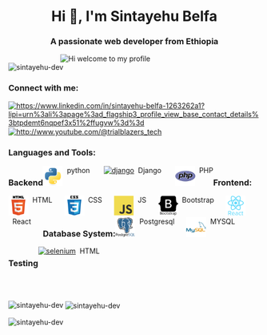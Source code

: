 <h1 align="center">Hi 👋, I'm Sintayehu Belfa</h1>
<h3 align="center">A passionate web developer from Ethiopia</h3>
<img align="right" alt="Hi welcome to my profile" width="400" src="https://www.google.com/url?sa=i&url=https%3A%2F%2Fdribbble.com%2Fshots%2F4502924-Python-developer- animation&psig=AOvVaw1n8EVwv2GVI0GTSsj--H3f&ust=1705412062403000&source=images&cd=vfe&opi=89978449&ved=0CBIQjRxqFwoTCNjJi5fB34MDFQAAAAAdAAAAABAD"

<p align="left"> <img src="https://komarev.com/ghpvc/?username=sintayehu-dev&label=Profile%20views&color=0e75b6&style=flat" alt="sintayehu-dev" /> </p>

<h3 align="left">Connect with me:</h3>
<p align="left">
<a href="https://linkedin.com/in/https://www.linkedin.com/in/sintayehu-belfa-1263262a1?lipi=urn%3ali%3apage%3ad_flagship3_profile_view_base_contact_details%3btpdemt6nqpef3x51%2ffugvw%3d%3d" target="blank"><img align="center" src="https://raw.githubusercontent.com/rahuldkjain/github-profile-readme-generator/master/src/images/icons/Social/linked-in-alt.svg" alt="https://www.linkedin.com/in/sintayehu-belfa-1263262a1?lipi=urn%3ali%3apage%3ad_flagship3_profile_view_base_contact_details%3btpdemt6nqpef3x51%2ffugvw%3d%3d" height="30" width="40" /></a>
<a href="https://www.youtube.com/c/http://www.youtube.com/@trialblazers_tech" target="blank"><img align="center" src="https://raw.githubusercontent.com/rahuldkjain/github-profile-readme-generator/master/src/images/icons/Social/youtube.svg" alt="http://www.youtube.com/@trialblazers_tech" height="30" width="40" /></a>
</p>


<h3 align="left">Languages and Tools:</h3>
<div align="left"
  <div style="display: flex; flex-wrap: wrap;">
  <h3>Backend</h3>
    <a href="https://www.python.org" target="_blank" rel="noreferrer"> <img src="https://raw.githubusercontent.com/devicons/devicon/master/icons/python/python-original.svg" alt="python" width="40" height="40"/></a>&nbsp;&nbsp;python &nbsp;&nbsp;&nbsp;&nbsp;&nbsp;&nbsp;<a href="https://www.djangoproject.com/" target="_blank" rel="noreferrer"> <img src="https://cdn.worldvectorlogo.com/logos/django.svg" alt="django" width="40" height="40"/></a>&nbsp;&nbsp;Django &nbsp;&nbsp;&nbsp;&nbsp;&nbsp;&nbsp;<a href="https://www.php.net" target="_blank" rel="noreferrer"> <img src="https://raw.githubusercontent.com/devicons/devicon/master/icons/php/php-original.svg" alt="php" width="40" height="40"/></a>&nbsp;&nbsp;PHP
    <h3>Frontend:</h3>
    <a href="https://www.w3.org/html/" target="_blank" rel="noreferrer"> <img src="https://raw.githubusercontent.com/devicons/devicon/master/icons/html5/html5-original-wordmark.svg" alt="html5" width="40" height="40"/></a>&nbsp;&nbsp;HTML&nbsp;&nbsp;&nbsp;&nbsp;&nbsp;&nbsp;
    <a href="https://www.w3schools.com/css/" target="_blank" rel="noreferrer"> <img src="https://raw.githubusercontent.com/devicons/devicon/master/icons/css3/css3-original-wordmark.svg" alt="css3" width="40" height="40"/>   </a>&nbsp;&nbsp;CSS&nbsp;&nbsp;&nbsp;&nbsp;&nbsp;&nbsp;
    <a href="https://developer.mozilla.org/en-US/docs/Web/JavaScript" target="_blank" rel="noreferrer"> <img src="https://raw.githubusercontent.com/devicons/devicon/master/icons/javascript/javascript-original.svg" alt="javascript" width="40" height="40"/></a>&nbsp;&nbsp;JS&nbsp;&nbsp;&nbsp;&nbsp;&nbsp;&nbsp;
    <a href="https://getbootstrap.com" target="_blank" rel="noreferrer"> <img src="https://raw.githubusercontent.com/devicons/devicon/master/icons/bootstrap/bootstrap-plain-wordmark.svg" alt="bootstrap" width="40" height="40"/></a>&nbsp;&nbsp;Bootstrap&nbsp;&nbsp;&nbsp;&nbsp;&nbsp;&nbsp;
    <a href="https://reactjs.org/" target="_blank" rel="noreferrer"> <img src="https://raw.githubusercontent.com/devicons/devicon/master/icons/react/react-original-wordmark.svg" alt="react" width="40" height="40"/></a>&nbsp;&nbsp;React&nbsp;&nbsp;&nbsp;&nbsp;&nbsp;&nbsp;
    <h3>Database System:</h3>
    <a href="https://www.postgresql.org" target="_blank" rel="noreferrer"> <img src="https://raw.githubusercontent.com/devicons/devicon/master/icons/postgresql/postgresql-original-wordmark.svg" alt="postgresql" width="40" height="40"/></a>&nbsp;&nbsp;Postgresql&nbsp;&nbsp;&nbsp;&nbsp;&nbsp;&nbsp;
    <a href="https://www.mysql.com/" target="_blank" rel="noreferrer"> <img src="https://raw.githubusercontent.com/devicons/devicon/master/icons/mysql/mysql-original-wordmark.svg" alt="mysql" width="40" height="40"/></a>&nbsp;&nbsp;MYSQL
    <h3>Testing</h3>
    <a href="https://www.selenium.dev" target="_blank" rel="noreferrer"> <img src="https://raw.githubusercontent.com/detain/svg-logos/780f25886640cef088af994181646db2f6b1a3f8/svg/selenium-logo.svg" alt="selenium" width="40" height="40"/></a>&nbsp;&nbsp;HTML&nbsp;&nbsp;
  
   </div>
</div>
<br>
<br>
<p><img align="left" src="https://github-readme-stats.vercel.app/api/top-langs?username=sintayehu-dev&show_icons=true&locale=en&layout=compact" alt="sintayehu-dev" /></p>

<p>&nbsp;<img align="center" src="https://github-readme-stats.vercel.app/api?username=sintayehu-dev&show_icons=true&locale=en" alt="sintayehu-dev" /></p>

<p><img align="center" src="https://github-readme-streak-stats.herokuapp.com/?user=sintayehu-dev&" alt="sintayehu-dev" /></p>
